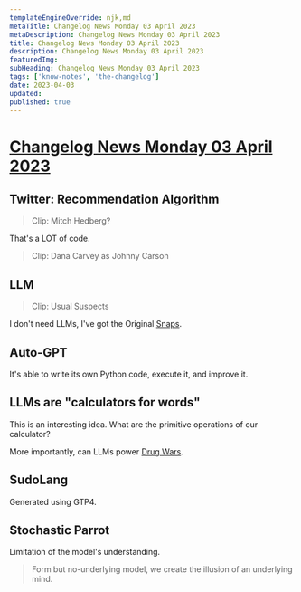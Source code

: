 ```yaml
---
templateEngineOverride: njk,md
metaTitle: Changelog News Monday 03 April 2023
metaDescription: Changelog News Monday 03 April 2023
title: Changelog News Monday 03 April 2023
description: Changelog News Monday 03 April 2023
featuredImg:
subHeading: Changelog News Monday 03 April 2023
tags: ['know-notes', 'the-changelog']
date: 2023-04-03
updated:
published: true
---
```


<div class="col-start-3 col-end-9">


# [Changelog News Monday 03 April 2023](https://changelog.fm/news-2023-04-03)

## Twitter: Recommendation Algorithm

> Clip: Mitch Hedberg?

That's a LOT of code.

> Clip: Dana Carvey as Johnny Carson

## LLM

> Clip: Usual Suspects

I don't need LLMs, I've got the Original [Snaps](https://www.amazon.com/Snaps-Original-Mama-Paperback-August/dp/B010EWUXAU/ref=sr_1_4?keywords=snaps+yo+mama+jokes&qid=1680565734&sprefix=snaps+yo%2Caps%2C128&sr=8-4&ufe=app_do%3Aamzn1.fos.006c50ae-5d4c-4777-9bc0-4513d670b6bc).

## Auto-GPT

It's able to write its own Python code, execute it, and improve it.

## LLMs are "calculators for words"

This is an interesting idea. What are the primitive operations of our calculator?

More importantly, can LLMs power [Drug Wars](https://en.wikipedia.org/wiki/Drug_Wars_(video_game)).

## SudoLang

Generated using GTP4.

## Stochastic Parrot

Limitation of the model's understanding.

> Form but no-underlying model, we create the illusion of an underlying mind.
